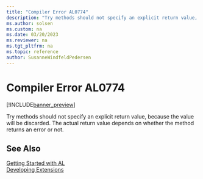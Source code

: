 ```yaml
---
title: "Compiler Error AL0774"
description: "Try methods should not specify an explicit return value, because the value will be discarded."
ms.author: solsen
ms.custom: na
ms.date: 03/20/2023
ms.reviewer: na
ms.tgt_pltfrm: na
ms.topic: reference
author: SusanneWindfeldPedersen
---
```

[//]: # (START>DO_NOT_EDIT)
[//]: # (IMPORTANT:Do not edit any of the content between here and the END>DO_NOT_EDIT.)
[//]: # (Any modifications should be made in the .xml files in the ModernDev repo.)
# Compiler Error AL0774

[!INCLUDE[banner_preview](../includes/banner_preview.md)]

Try methods should not specify an explicit return value, because the value will be discarded. The actual return value depends on whether the method returns an error or not.


[//]: # (IMPORTANT: END>DO_NOT_EDIT)
## See Also  
[Getting Started with AL](../devenv-get-started.md)  
[Developing Extensions](../devenv-dev-overview.md)  